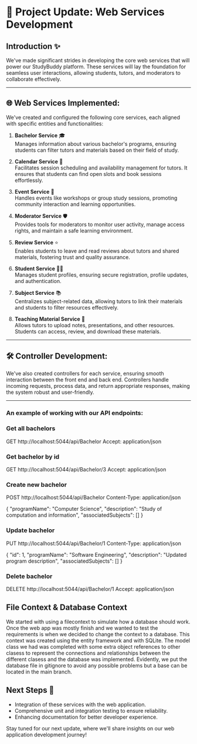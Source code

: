 # 🚀 Project Update: Web Services Development

## Introduction ✨
We've made significant strides in developing the core web services that will power our StudyBuddy platform. These services will lay the foundation for seamless user interactions, allowing students, tutors, and moderators to collaborate effectively.

---

## 🌐 Web Services Implemented:
We've created and configured the following core services, each aligned with specific entities and functionalities:

1. **Bachelor Service** 🎓  
   Manages information about various bachelor's programs, ensuring students can filter tutors and materials based on their field of study.

2. **Calendar Service** 📅  
   Facilitates session scheduling and availability management for tutors. It ensures that students can find open slots and book sessions effortlessly.

3. **Event Service** 📆  
   Handles events like workshops or group study sessions, promoting community interaction and learning opportunities.

4. **Moderator Service** 🛡️  
   Provides tools for moderators to monitor user activity, manage access rights, and maintain a safe learning environment.

5. **Review Service** ⭐  
   Enables students to leave and read reviews about tutors and shared materials, fostering trust and quality assurance.

6. **Student Service** 👩‍🎓  
   Manages student profiles, ensuring secure registration, profile updates, and authentication.

7. **Subject Service** 📚  
   Centralizes subject-related data, allowing tutors to link their materials and students to filter resources effectively.

8. **Teaching Material Service** 📝  
   Allows tutors to upload notes, presentations, and other resources. Students can access, review, and download these materials.

---

## 🛠️ Controller Development:
We've also created controllers for each service, ensuring smooth interaction between the front end and back end. Controllers handle incoming requests, process data, and return appropriate responses, making the system robust and user-friendly.

---

### An example of working with our API endpoints:

### Get all bachelors
GET http://localhost:5044/api/Bachelor
Accept: application/json

### Get bachelor by id
GET http://localhost:5044/api/Bachelor/3
Accept: application/json

### Create new bachelor
POST http://localhost:5044/api/Bachelor
Content-Type: application/json

{
    "programName": "Computer Science",
    "description": "Study of computation and information",
    "associatedSubjects": []
}

### Update bachelor
PUT http://localhost:5044/api/Bachelor/1
Content-Type: application/json

{
    "id": 1,
    "programName": "Software Engineering",
    "description": "Updated program description",
    "associatedSubjects": []
}

### Delete bachelor
DELETE http://localhost:5044/api/Bachelor/1
Accept: application/json

## File Context & Database Context
We started with using a filecontext to simulate how a database should work. Once the web app was mostly finish and we wanted to test the requirements is when we decided to change the context to a database. This context was created using the entity framework and with SQLite. The model class we had was completed with some extra object references to other clasess to represent the connections and relationships between the different clasess and the database was implemented. 
Evidently, we put the database file in gitignore to avoid any possible problems but a base can be located in the main branch.

## Next Steps 🚀
- Integration of these services with the web application.  
- Comprehensive unit and integration testing to ensure reliability.  
- Enhancing documentation for better developer experience.

Stay tuned for our next update, where we'll share insights on our web application development journey!  
